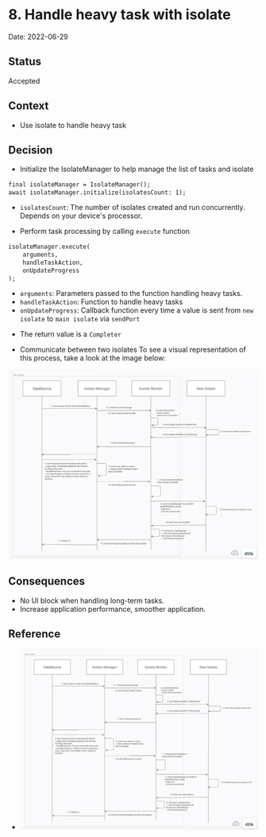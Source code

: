 # 8. Handle heavy task with isolate

Date: 2022-06-29

## Status

Accepted

## Context

- Use isolate to handle heavy task

## Decision

- Initialize the IsolateManager to help manage the list of tasks and isolate
```
final isolateManager = IsolateManager();
await isolateManager.initialize(isolatesCount: 1);
```
 + `isolatesCount`: The number of isolates created and run concurrently. Depends on your device's processor.

- Perform task processing by calling `execute` function
```
isolateManager.execute(
    arguments,
    handleTaskAction,
    onUpdateProgress
);
```
 + `arguments`: Parameters passed to the function handling heavy tasks.
 + `handleTaskAction`: Function to handle heavy tasks
 + `onUpdateProgress`: Callback function every time a value is sent from `new isolate` to `main isolate` via `sendPort`

- The return value is a `Completer`

- Communicate between two isolates
To see a visual representation of this process, take a look at the image below:

<img src="../images/handle_task_with_isolate.png" alt="communicate_between_two_isolate">

## Consequences

- No UI block when handling long-term tasks.
- Increase application performance, smoother application.

## Reference

- <img src="../images/handle_task_with_isolate.png" alt="worker_manager">
